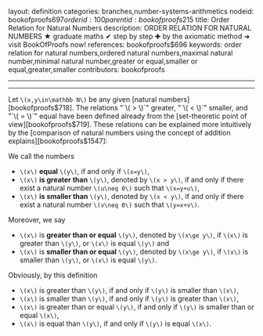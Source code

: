 layout: definition
categories: branches,number-systems-arithmetics
nodeid: bookofproofs$697
orderid: 100
parentid: bookofproofs$215
title: Order Relation for Natural Numbers
description: ORDER RELATION FOR NATURAL NUMBERS ★ graduate maths ✔ step by step ✚ by the axiomatic method ➜ visit BookOfProofs now!
references: bookofproofs$696
keywords: order relation for natural numbers,ordered natural numbers,maximal natural number,minimal natural number,greater or equal,smaller or equal,greater,smaller
contributors: bookofproofs

---


---

Let `\(x,y\in\mathbb N\)` be any given [natural numbers][bookofproofs$718]. The relations "`\( > \)`" greater, "`\( < \)`" smaller, and "`\( = \)`" equal have been defined already from the [set-theoretic point of view][bookofproofs$719]. These relations can be explained more intuitively by the [comparison of natural numbers using the concept of addition explains][bookofproofs$1547]:

We call the numbers 

* `\(x\)` **equal** `\(y\)`, if and only if `\(x=y\)`,
* `\(x\)` **is greater than** `\(y\)`, denoted by `\(x > y\)`, if and only if there exist a natural number `\(u\neq 0\)` such that `\(x=y+u\)`,
* `\(x\)` **is smaller than** `\(y\)`, denoted by `\(x < y\)`, if and only if there exist a natural number `\(v\neq 0\)` such that `\(y=x+v\)`.

Moreover, we say 
* `\(x\)` is **greater than or equal** `\(y\)`, denoted by `\(x\ge y\)`, if `\(x\)` is greater than `\(y\)`,  or `\(x\)` is equal `\(y\)` and 
* `\(x\)` is **smaller than or equal** `\(y\)`, denoted by `\(x\ge y\)`, if `\(x\)` is smaller than `\(y\)`,  or `\(x\)` is equal `\(y\)`.

Obviously, by this definition

* `\(x\)` is greater than `\(y\)`, if and only if `\(y\)` is smaller than `\(x\)`,
* `\(x\)` is smaller than `\(y\)`, if and only if `\(y\)` is greater than `\(x\)`,
* `\(x\)` is greater than or equal `\(y\)`, if and only if `\(y\)` is smaller than or equal `\(x\)`,
* `\(x\)` is equal than `\(y\)`, if and only if `\(y\)` is equal `\(x\)`.
